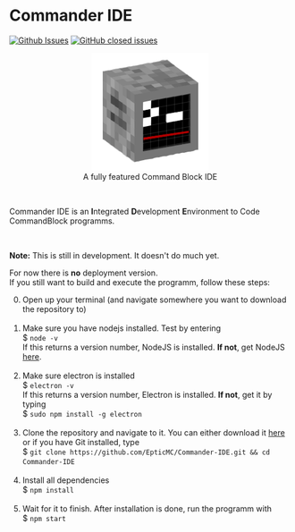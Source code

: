 # Commander IDE

[![Github Issues](https://img.shields.io/github/issues/EpticMC/Commander-IDE.svg)](https://github.com/EpticMC/Commander-IDE/issues) [![GitHub closed issues](https://img.shields.io/github/issues-closed/EpticMC/Commander-IDE.svg)](https://github.com/EpticMC/Commander-IDE/issues)

<p align="center">
<img src="https://raw.githubusercontent.com/EpticMC/Commander-IDE/master/icon/icon.png" />
<br>
A fully featured Command Block IDE
</p>

<br>

Commander IDE is an **I**ntegrated **D**evelopment **E**nvironment to Code CommandBlock programms.

<br>

**Note:** This is still in development. It doesn't do much yet.

For now there is **no** deployment version. <br>
If you still want to build and execute the programm, follow these steps:

0. Open up your terminal (and navigate somewhere you want to download the repository to) <br><br>
1. Make sure you have nodejs installed. Test by  entering <br>
$ `node -v` <br>
If this returns a version number, NodeJS is installed. **If not**, get NodeJS <a href="https://nodejs.org/en/download/package-manager/">here</a>. <br><br>
2. Make sure electron is installed <br>
$ `electron -v` <br>
If this returns a version number, Electron is installed. **If not**, get it by typing <br>
$ `sudo npm install -g electron` <br><br>
3. Clone the repository and navigate to it. You can either download it <a href="https://github.com/EpticMC/Commander-IDE/archive/master.zip">here</a> or if you have Git installed, type <br>
$ `git clone https://github.com/EpticMC/Commander-IDE.git && cd Commander-IDE` <br><br>
4. Install all dependencies <br>
$ `npm install` <br><br>
5. Wait for it to finish. After installation is done, run the programm with <br>
$ `npm start`
